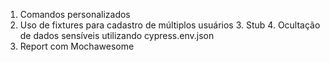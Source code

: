 1. Comandos personalizados
2. Uso de fixtures para cadastro de múltiplos usuários
3.⁠ ⁠⁠Stub
4.⁠ ⁠⁠Ocultação de dados sensíveis utilizando cypress.env.json
5. Report com ⁠⁠Mochawesome
